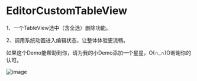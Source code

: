 # EditorCustomTableView
1、一个TableView选中（含全选）删除功能。  

2、调用系统动画进入编辑状态，让整体体验更流畅。  

如果这个Demo能帮助到你，请为我的小Demo添加一个星星，O(∩_∩)O谢谢你的认可。  

![image](http://g.recordit.co/gKycvbsFtz.gif)
